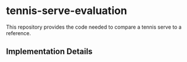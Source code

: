 # tennis-serve-evaluation

This repository provides the code needed to compare a tennis serve to a reference.

## Implementation Details



